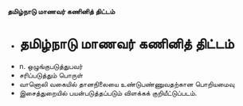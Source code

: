 **தமிழ்நாடு மாணவர் கணினித் திட்டம்**
- # தமிழ்நாடு மாணவர் கணினித் திட்டம்
- n. ஒழுங்குபடுத்துபவர்
- சரிப்படுத்தும் பொருள்
- வானொலி வகையில் தானநிலையை உண்டுபண்ணுவதற்கான பொறியமைவு
- இசைத்துறையில் பயன்படுத்தப்படும் விளக்கக் குறியீட்டுப்படம்.

